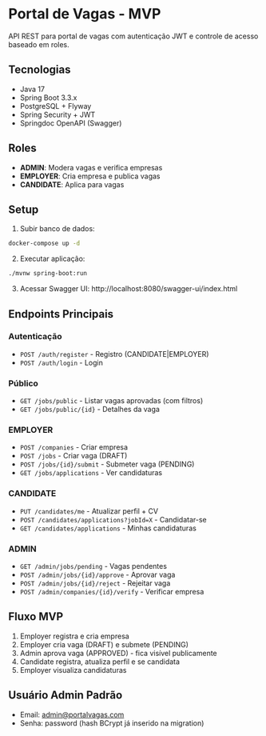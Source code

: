 # Portal de Vagas - MVP

API REST para portal de vagas com autenticação JWT e controle de acesso baseado em roles.

## Tecnologias

- Java 17
- Spring Boot 3.3.x
- PostgreSQL + Flyway
- Spring Security + JWT
- Springdoc OpenAPI (Swagger)

## Roles

- **ADMIN**: Modera vagas e verifica empresas
- **EMPLOYER**: Cria empresa e publica vagas
- **CANDIDATE**: Aplica para vagas

## Setup

1. Subir banco de dados:
```bash
docker-compose up -d
```

2. Executar aplicação:
```bash
./mvnw spring-boot:run
```

3. Acessar Swagger UI: http://localhost:8080/swagger-ui/index.html

## Endpoints Principais

### Autenticação
- `POST /auth/register` - Registro (CANDIDATE|EMPLOYER)
- `POST /auth/login` - Login

### Público
- `GET /jobs/public` - Listar vagas aprovadas (com filtros)
- `GET /jobs/public/{id}` - Detalhes da vaga

### EMPLOYER
- `POST /companies` - Criar empresa
- `POST /jobs` - Criar vaga (DRAFT)
- `POST /jobs/{id}/submit` - Submeter vaga (PENDING)
- `GET /jobs/applications` - Ver candidaturas

### CANDIDATE
- `PUT /candidates/me` - Atualizar perfil + CV
- `POST /candidates/applications?jobId=X` - Candidatar-se
- `GET /candidates/applications` - Minhas candidaturas

### ADMIN
- `GET /admin/jobs/pending` - Vagas pendentes
- `POST /admin/jobs/{id}/approve` - Aprovar vaga
- `POST /admin/jobs/{id}/reject` - Rejeitar vaga
- `POST /admin/companies/{id}/verify` - Verificar empresa

## Fluxo MVP

1. Employer registra e cria empresa
2. Employer cria vaga (DRAFT) e submete (PENDING)
3. Admin aprova vaga (APPROVED) - fica visível publicamente
4. Candidate registra, atualiza perfil e se candidata
5. Employer visualiza candidaturas

## Usuário Admin Padrão

- Email: admin@portalvagas.com
- Senha: password (hash BCrypt já inserido na migration)